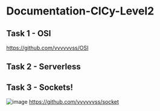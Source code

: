 # Documentation-ClCy-Level2
## Task 1 - OSI
https://github.com/vvvvvvss/OSI

## Task 2 - Serverless

## Task 3 - Sockets!
![image](https://github.com/user-attachments/assets/bae21e44-6e66-4277-9b9f-449bd5d84ead)
https://github.com/vvvvvvss/socket
